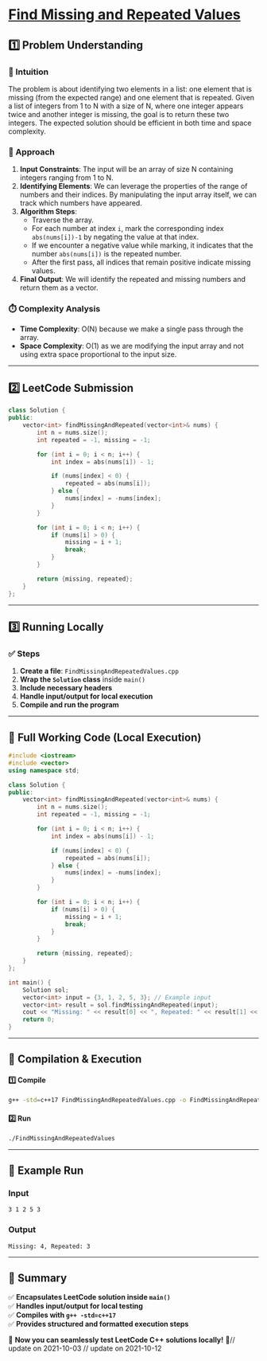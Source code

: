 # **[Find Missing and Repeated Values](https://leetcode.com/problems/find-missing-and-repeated-values/description/)**  

## **1️⃣ Problem Understanding**  
### **📌 Intuition**  
The problem is about identifying two elements in a list: one element that is missing (from the expected range) and one element that is repeated. Given a list of integers from 1 to N with a size of N, where one integer appears twice and another integer is missing, the goal is to return these two integers. The expected solution should be efficient in both time and space complexity.

### **🚀 Approach**  
1. **Input Constraints**: The input will be an array of size N containing integers ranging from 1 to N.
2. **Identifying Elements**: We can leverage the properties of the range of numbers and their indices. By manipulating the input array itself, we can track which numbers have appeared.
3. **Algorithm Steps**: 
   - Traverse the array.
   - For each number at index `i`, mark the corresponding index `abs(nums[i])-1` by negating the value at that index.
   - If we encounter a negative value while marking, it indicates that the number `abs(nums[i])` is the repeated number.
   - After the first pass, all indices that remain positive indicate missing values.
4. **Final Output**: We will identify the repeated and missing numbers and return them as a vector.

### **⏱️ Complexity Analysis**  
- **Time Complexity**: O(N) because we make a single pass through the array.  
- **Space Complexity**: O(1) as we are modifying the input array and not using extra space proportional to the input size.  

---  

## **2️⃣ LeetCode Submission**  
```cpp
class Solution {
public:
    vector<int> findMissingAndRepeated(vector<int>& nums) {
        int n = nums.size();
        int repeated = -1, missing = -1;

        for (int i = 0; i < n; i++) {
            int index = abs(nums[i]) - 1;

            if (nums[index] < 0) {
                repeated = abs(nums[i]);
            } else {
                nums[index] = -nums[index];
            }
        }

        for (int i = 0; i < n; i++) {
            if (nums[i] > 0) {
                missing = i + 1;
                break;
            }
        }

        return {missing, repeated};
    }
};  
```  

---  

## **3️⃣ Running Locally**  
### **✅ Steps**  
1. **Create a file**: `FindMissingAndRepeatedValues.cpp`  
2. **Wrap the `Solution` class** inside `main()`  
3. **Include necessary headers**  
4. **Handle input/output for local execution**  
5. **Compile and run the program**  

---  

## **📝 Full Working Code (Local Execution)**  
```cpp
#include <iostream>
#include <vector>
using namespace std;

class Solution {
public:
    vector<int> findMissingAndRepeated(vector<int>& nums) {
        int n = nums.size();
        int repeated = -1, missing = -1;

        for (int i = 0; i < n; i++) {
            int index = abs(nums[i]) - 1;

            if (nums[index] < 0) {
                repeated = abs(nums[i]);
            } else {
                nums[index] = -nums[index];
            }
        }

        for (int i = 0; i < n; i++) {
            if (nums[i] > 0) {
                missing = i + 1;
                break;
            }
        }

        return {missing, repeated};
    }
};

int main() {
    Solution sol;
    vector<int> input = {3, 1, 2, 5, 3}; // Example input
    vector<int> result = sol.findMissingAndRepeated(input);
    cout << "Missing: " << result[0] << ", Repeated: " << result[1] << endl;
    return 0;
}  
```  

---  

## **🔧 Compilation & Execution**  
#### **1️⃣ Compile**  
```bash
g++ -std=c++17 FindMissingAndRepeatedValues.cpp -o FindMissingAndRepeatedValues
```  

#### **2️⃣ Run**  
```bash
./FindMissingAndRepeatedValues
```  

---  

## **🎯 Example Run**  
### **Input**  
```
3 1 2 5 3
```  
### **Output**  
```
Missing: 4, Repeated: 3
```  

---  

## **📌 Summary**  
✅ **Encapsulates LeetCode solution inside `main()`**  
✅ **Handles input/output for local testing**  
✅ **Compiles with `g++ -std=c++17`**  
✅ **Provides structured and formatted execution steps**  

🚀 **Now you can seamlessly test LeetCode C++ solutions locally!** 🚀// update on 2021-10-03
// update on 2021-10-12
